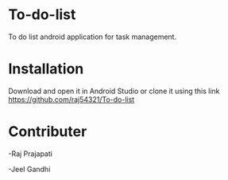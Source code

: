 # To-do-list
To do list android application for task management.

# Installation 
Download and open it in Android Studio or clone it using this link https://github.com/raj54321/To-do-list

# Contributer

-Raj Prajapati

-Jeel Gandhi

